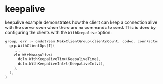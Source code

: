 # keepalive
keepalive example demonstrates how the client can keep a connection alive
with the server even when there are no commands to send. This is done by
configuring the clients with the `WithKeepalive` option:
```go
group, err := cmdstream.MakeClientGroup(clientsCount, codec, connFactory,
  grp.WithClientOps[T](
    ... 
    cln.WithKeepalive(
      dcln.WithKeepaliveTime(KeepaliveTime),
      dcln.WithKeepaliveIntvl(KeepaliveIntvl),
    ),
  ),
)
```
